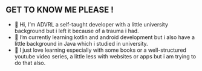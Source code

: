 ## GET TO KNOW ME PLEASE !
- 👋 Hi, I’m ADVRL a self-taught developer with a little university background but i left it because of a trauma i had.
- 🌱 I’m currently learning kotlin and android development but i also have a little background in Java which i studied in university.
- 🥰 I just love learning especially with some books or a well-structured youtube video series, a little less with websites or apps but i am trying to do that also.
